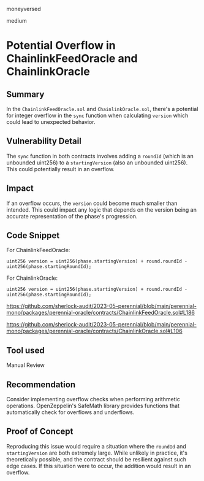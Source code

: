 moneyversed

medium

# Potential Overflow in ChainlinkFeedOracle and ChainlinkOracle

## Summary
In the `ChainlinkFeedOracle.sol` and `ChainlinkOracle.sol`, there's a potential for integer overflow in the `sync` function when calculating `version` which could lead to unexpected behavior.

## Vulnerability Detail
The `sync` function in both contracts involves adding a `roundId` (which is an unbounded uint256) to a `startingVersion` (also an unbounded uint256). This could potentially result in an overflow.

## Impact
If an overflow occurs, the `version` could become much smaller than intended. This could impact any logic that depends on the version being an accurate representation of the phase's progression.

## Code Snippet

For ChainlinkFeedOracle:

```solidity
uint256 version = uint256(phase.startingVersion) + round.roundId - uint256(phase.startingRoundId);
```

For ChainlinkOracle:

```solidity
uint256 version = uint256(phase.startingVersion) + round.roundId - uint256(phase.startingRoundId);
```

https://github.com/sherlock-audit/2023-05-perennial/blob/main/perennial-mono/packages/perennial-oracle/contracts/ChainlinkFeedOracle.sol#L186

https://github.com/sherlock-audit/2023-05-perennial/blob/main/perennial-mono/packages/perennial-oracle/contracts/ChainlinkOracle.sol#L106

## Tool used

Manual Review

## Recommendation
Consider implementing overflow checks when performing arithmetic operations. OpenZeppelin's SafeMath library provides functions that automatically check for overflows and underflows.

## Proof of Concept
Reproducing this issue would require a situation where the `roundId` and `startingVersion` are both extremely large. While unlikely in practice, it's theoretically possible, and the contract should be resilient against such edge cases. If this situation were to occur, the addition would result in an overflow.
